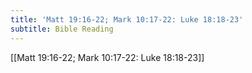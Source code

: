 ```yaml
---
title: 'Matt 19:16-22; Mark 10:17-22: Luke 18:18-23'
subtitle: Bible Reading
---
```


[[Matt 19:16-22; Mark 10:17-22: Luke 18:18-23]]